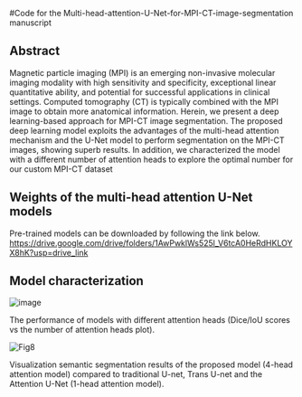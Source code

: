 #Code for the  Multi-head-attention-U-Net-for-MPI-CT-image-segmentation manuscript 

## Abstract
Magnetic particle imaging (MPI) is an emerging non-invasive molecular imaging modality with high sensitivity and specificity, exceptional linear quantitative ability, and potential for successful applications in clinical settings. Computed tomography (CT) is typically combined with the MPI image to obtain more anatomical information. Herein, we present a deep learning-based approach for MPI-CT image segmentation. The proposed deep learning model exploits the advantages of the multi-head attention mechanism and the U-Net model to perform segmentation on the MPI-CT images, showing superb results. In addition, we characterized the model with a different number of attention heads to explore the optimal number for our custom MPI-CT dataset


## Weights of the multi-head attention U-Net models
Pre-trained models can be downloaded by following the link below.
https://drive.google.com/drive/folders/1AwPwklWs525l_V6tcA0HeRdHKLOYX8hK?usp=drive_link



## Model characterization

![image](https://github.com/AniwatJuhongNACK/Multi-head-attention-U-Net-for-MPI-CT-image-segmentation/assets/113541987/0c31ac38-35be-4706-9082-beb756361797)


The performance of models with different attention heads (Dice/IoU scores vs the number of attention heads plot). 






![Fig8](https://github.com/AniwatJuhongNACK/Multi-head-attention-U-Net-for-MPI-CT-image-segmentation/assets/113541987/afd9e6c9-b1cb-48be-bc3f-90386eb30a64)


Visualization semantic segmentation results of the proposed model (4-head attention model) compared to traditional U-net, Trans U-net and the Attention U-Net (1-head attention model). 
